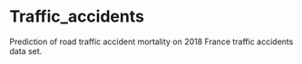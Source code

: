 # Traffic_accidents
Prediction of road traffic accident mortality on 2018 France traffic accidents data set.
